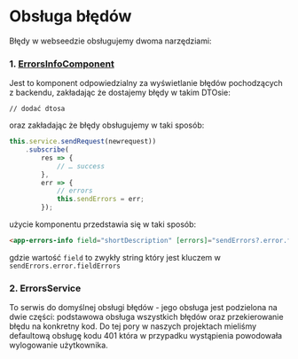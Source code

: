 # Obsługa błędów

Błędy w webseedzie obsługujemy dwoma narzędziami: 

### 1. [ErrorsInfoComponent](/components/ErrorsInfoComponent.html) 
Jest to komponent odpowiedzialny za wyświetlanie błędów pochodzących z backendu, zakładając że dostajemy błędy w takim DTOsie:

```
// dodać dtosa
```

oraz zakładając że błędy obsługujemy w taki sposób:

``` typescript
this.service.sendRequest(newrequest))
	.subscribe(
		res => {
			// … success
		},
		err => {
			// errors
			this.sendErrors = err;
		});
```

użycie komponentu przedstawia się w taki sposób:
```html
<app-errors-info field="shortDescription" [errors]="sendErrors?.error.fieldErrors"></app-errors-info>
```

gdzie wartość `field` to zwykły string który jest kluczem w `sendErrors.error.fieldErrors`


### 2. ErrorsService
To serwis do domyślnej obsługi błędów - jego obsługa jest podzielona na dwie części: podstawowa obsługa wszystkich błędów oraz przekierowanie błędu na konkretny kod. Do tej pory w naszych projektach mieliśmy defaultową obsługę kodu 401 która w przypadku wystąpienia powodowała wylogowanie użytkownika. 
											  

